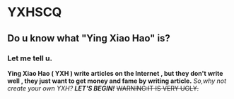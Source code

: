# YXHSCQ
## Do u know what "Ying Xiao Hao" is?
### Let me tell u.
**Ying Xiao Hao ( YXH ) write articles on the Internet , but they don't write well , they just want to get money and fame by writing article.**
_So,why not create your own YXH?_
***LET'S BEGIN!***
~~WARNING:IT IS VERY UGLY.~~
